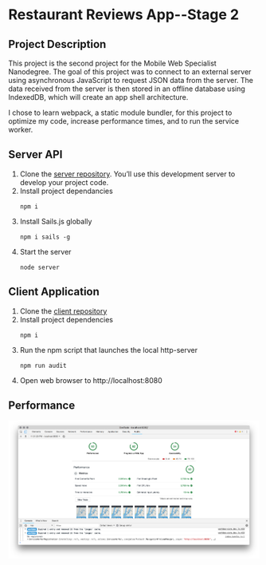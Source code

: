 # Restaurant Reviews App--Stage 2

## Project Description

This project is the second project for the Mobile Web Specialist Nanodegree. The goal of this project was to connect to an external server using asynchronous JavaScript to request JSON data from the server. The data received from the server is then stored  in an offline database using IndexedDB, which will create an app shell architecture.

I chose to learn webpack, a static module bundler, for this project to optimize my code, increase performance times, and to run the service worker.



## Server API
 1. Clone the [server repository](https://github.com/udacity/mws-restaurant-stage-2.git). You’ll use this development server to develop your project code.
 2. Install project dependancies
    ```
    npm i
    ```
 3. Install Sails.js globally
    ```
    npm i sails -g
    ```
 4. Start the server
    ```
    node server
    ```

## Client Application
 1. Clone the [client repository](https://github.com/jenlyoung/mws-restaurant-stage-2-client.git)
 2. Install project dependencies
     ```
     npm i
     ```
 3. Run the npm script that launches the local http-server
     ```
     npm run audit
     ```
 4. Open web browser to http://localhost:8080


## Performance

 <img src="mws-2-performance.png" />